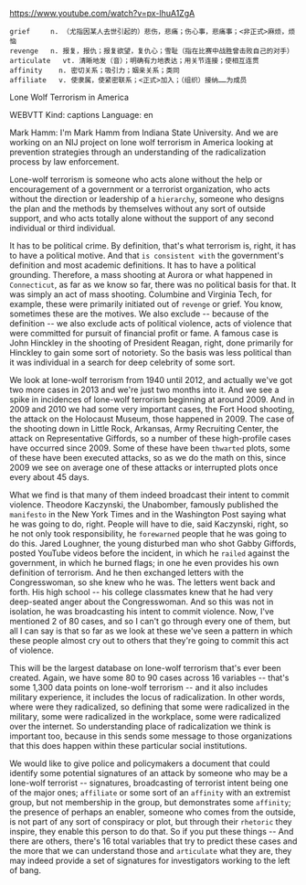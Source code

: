 https://www.youtube.com/watch?v=px-lhuA1ZgA 

```  
grief     n. （尤指因某人去世引起的）悲伤，悲痛；伤心事，悲痛事；<非正式>麻烦，烦恼
revenge   n. 报复，报仇；报复欲望，复仇心；雪耻（指在比赛中战胜曾击败自己的对手）  
articulate   vt. 清晰地发（音）；明确有力地表达；用关节连接；使相互连贯
affinity    n. 密切关系；吸引力；姻亲关系；类同    
affiliate   v. 使隶属，使紧密联系；<正式>加入；（组织）接纳……为成员  
```

Lone Wolf Terrorism in America 

WEBVTT Kind: captions Language: en 

Mark Hamm: I'm Mark Hamm from Indiana State University. And we are working on an NIJ project on lone wolf terrorism in America looking at prevention strategies through an understanding of the radicalization process by law enforcement. 

Lone-wolf terrorism is someone who acts alone without the help or encouragement of a government or a terrorist organization, who acts without the direction or leadership of a `hierarchy`, someone who designs the plan and the methods by themselves without any sort of outside support, and who acts totally alone without the support of any second individual or third individual. 

It has to be political crime. By definition, that's what terrorism is, right, it has to have a political motive. And that `is consistent with` the government's definition and most academic definitions. It has to have a political grounding. Therefore, a mass shooting at Aurora or what happened in `Connecticut`, as far as we know so far, there was no political basis for that. It was simply an act of mass shooting. Columbine and Virginia Tech, for example, these were primarily initiated out of `revenge` or grief. You know, sometimes these are the motives. We also exclude -- because of the definition -- we also exclude acts of political violence, acts of violence that were committed for pursuit of financial profit or fame. A famous case is John Hinckley in the shooting of President Reagan, right, done primarily for Hinckley to gain some sort of notoriety. So the basis was less political than it was individual in a search for deep celebrity of some sort. 

We look at lone-wolf terrorism from 1940 until 2012, and actually we've got two more cases in 2013 and we're just two months into it. And we see a spike in incidences of lone-wolf terrorism beginning at around 2009. And in 2009 and 2010 we had some very important cases, the Fort Hood shooting, the attack on the Holocaust Museum, those happened in 2009. The case of the shooting down in Little Rock, Arkansas, Army Recruiting Center, the attack on Representative Giffords, so a number of these high-profile cases have occurred since 2009. Some of these have been `thwarted` plots, some of these have been executed attacks, so as we do the math on this, since 2009 we see on average one of these attacks or interrupted plots once every about 45 days. 

What we find is that many of them indeed broadcast their intent to commit violence. Theodore Kaczynski, the Unabomber, famously published the `manifesto` in the New York Times and in the Washington Post saying what he was going to do, right. People will have to die, said Kaczynski, right, so he not only took responsibility, he `forewarned` people that he was going to do this. Jared Loughner, the young disturbed man who shot Gabby Giffords, posted YouTube videos before the incident, in which he `railed` against the government, in which he burned flags; in one he even provides his own definition of terrorism. And he then exchanged letters with the Congresswoman, so she knew who he was. The letters went back and forth. His high school -- his college classmates knew that he had very deep-seated anger about the Congresswoman. And so this was not in isolation, he was broadcasting his intent to commit violence. Now, I've mentioned 2 of 80 cases, and so I can't go through every one of them, but all I can say is that so far as we look at these we've seen a pattern in which these people almost cry out to others that they're going to commit this act of violence. 

This will be the largest database on lone-wolf terrorism that's ever been created. Again, we have some 80 to 90 cases across 16 variables -- that's some 1,300 data points on lone-wolf terrorism -- and it also includes military experience, it includes the locus of radicalization. In other words, where were they radicalized, so defining that some were radicalized in the military, some were radicalized in the workplace, some were radicalized over the internet. So understanding place of radicalization we think is important too, because in this sends some message to those organizations that this does happen within these particular social institutions. 

We would like to give police and policymakers a document that could identify some potential signatures of an attack by someone who may be a lone-wolf terrorist -- signatures, broadcasting of terrorist intent being one of the major ones; `affiliate` or some sort of an `affinity` with an extremist group, but not membership in the group, but demonstrates some `affinity`; the presence of perhaps an enabler, someone who comes from the outside, is not part of any sort of conspiracy or plot, but through their `rhetoric` they inspire, they enable this person to do that. So if you put these things -- And there are others, there's 16 total variables that try to predict these cases and the more that we can understand those and `articulate` what they are, they may indeed provide a set of signatures for investigators working to the left of bang. 
